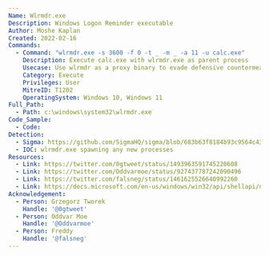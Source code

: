 ```yaml
---
Name: Wlrmdr.exe
Description: Windows Logon Reminder executable
Author: Moshe Kaplan
Created: 2022-02-16
Commands:
  - Command: "wlrmdr.exe -s 3600 -f 0 -t _ -m _ -a 11 -u calc.exe"
    Description: Execute calc.exe with wlrmdr.exe as parent process
    Usecase: Use wlrmdr as a proxy binary to evade defensive countermeasures
    Category: Execute
    Privileges: User
    MitreID: T1202
    OperatingSystem: Windows 10, Windows 11
Full_Path:
  - Path: c:\windows\system32\wlrmdr.exe
Code_Sample:
  - Code:
Detection:
  - Sigma: https://github.com/SigmaHQ/sigma/blob/683b63f8184b93c9564c4310d10c571cbe367e1e/rules/windows/process_creation/proc_creation_win_lolbin_wlrmdr.yml
  - IOC: wlrmdr.exe spawning any new processes
Resources:
  - Link: https://twitter.com/0gtweet/status/1493963591745220608
  - Link: https://twitter.com/Oddvarmoe/status/927437787242090496
  - Link: https://twitter.com/falsneg/status/1461625526640992260
  - Link: https://docs.microsoft.com/en-us/windows/win32/api/shellapi/ns-shellapi-notifyicondataw
Acknowledgement:
  - Person: Grzegorz Tworek
    Handle: '@0gtweet'
  - Person: Oddvar Moe
    Handle: '@Oddvarmoe'
  - Person: Freddy
    Handle: '@falsneg'
---
```

